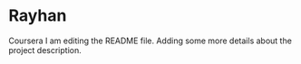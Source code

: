 # Rayhan
Coursera
I am editing the README file. Adding some more details about the project description.
